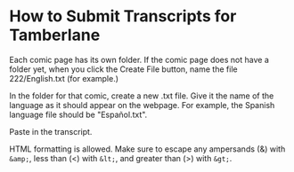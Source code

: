 # How to Submit Transcripts for Tamberlane

Each comic page has its own folder. If the comic page does not have a folder yet, when you click the Create File button, name the file 222/English.txt (for example.)

In the folder for that comic, create a new .txt file. Give it the name of the language as it should appear on the webpage. For example, the Spanish language file should be "Español.txt".

Paste in the transcript.

HTML formatting is allowed. Make sure to escape any ampersands (&) with `&amp;`, less than (<) with `&lt;`, and greater than (>) with `&gt;`.
